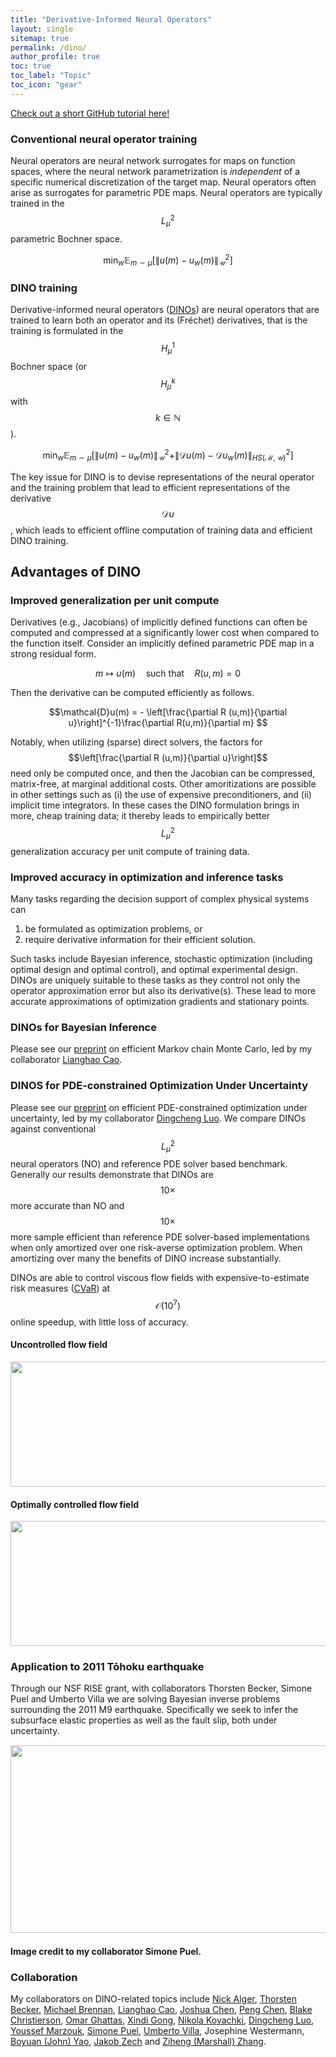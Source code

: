 ```yaml
---
title: "Derivative-Informed Neural Operators"
layout: single
sitemap: true
permalink: /dino/
author_profile: true
toc: true
toc_label: "Topic"
toc_icon: "gear"
---
```


<p style="text-align: justify">

</p>

[Check out a short GitHub tutorial here!](https://github.com/dinoSciML/dino_tutorial)

### Conventional neural operator training
Neural operators are neural network surrogates for maps on function spaces, where the neural network parametrization is *independent* of a specific numerical discretization of the target map. Neural operators often arise as surrogates for parametric PDE maps. Neural operators are typically trained in the $$L^2_\mu$$ parametric Bochner space.

$$\min_w \mathbb{E}_{m \sim \mu}\left[\|u(m) - u_w(m)\|^2_{\mathcal{U}} \right]$$


### DINO training
Derivative-informed neural operators ([DINOs](https://www.sciencedirect.com/science/article/pii/S0021999123006502)) are neural operators that are trained to learn both an operator and its (Fréchet) derivatives, that is the training is formulated in the  $$H^1_\mu$$ Bochner space (or $$H^k_\mu$$ with $$k\in \mathbb{N}$$).


$$\min_w \mathbb{E}_{m \sim \mu}\left[\|u(m) - u_w(m)\|^2_{\mathcal{U}} + \|\mathcal{D}u(m) - \mathcal{D}u_w(m)\|^2_{HS(\mathcal{M},\mathcal{U})} \right]$$

The key issue for DINO is to devise representations of the neural operator and the training problem that lead to efficient representations of the derivative $$\mathcal{D}u$$, which leads to efficient offline computation of training data and efficient DINO training. 

## Advantages of DINO


### Improved generalization per unit compute

Derivatives (e.g., Jacobians) of implicitly defined functions can often be computed and compressed at a significantly lower cost when compared to the function itself. Consider an implicitly defined parametric PDE map in a strong residual form.

$$ m \mapsto u(m) \quad \text{such that} \quad R(u,m) = 0 $$

Then the derivative can be computed efficiently as follows.

$$\mathcal{D}u(m) = - \left[\frac{\partial R (u,m)}{\partial u}\right]^{-1}\frac{\partial R(u,m)}{\partial m} $$

Notably, when utilizing (sparse) direct solvers, the factors for $$\left[\frac{\partial R (u,m)}{\partial u}\right]$$ need only be computed once, and then the Jacobian can be compressed, matrix-free, at marginal additional costs. Other amoritizations are possible in other settings such as (i) the use of expensive preconditioners, and (ii) implicit time integrators. In these cases the DINO formulation brings in more, cheap training data; it thereby leads to empirically better $$L^2_\mu$$ generalization accuracy per unit compute of training data. 

### Improved accuracy in optimization and inference tasks

Many tasks regarding the decision support of complex physical systems can
1. be formulated as optimization problems, or 
2. require derivative information for their efficient solution. 

Such tasks include Bayesian inference, stochastic optimization (including optimal design and optimal control), and optimal experimental design. DINOs are uniquely suitable to these tasks as they control not only the operator approximation error but also its derivative(s). These lead to more accurate approximations of optimization gradients and stationary points.


### DINOs for Bayesian Inference

Please see our [preprint](https://arxiv.org/abs/2403.08220) on efficient Markov chain Monte Carlo, led by my collaborator [Lianghao Cao](https://www.lianghaocao.com/home).


### DINOS for PDE-constrained Optimization Under Uncertainty

Please see our [preprint](https://arxiv.org/abs/2305.20053) on efficient PDE-constrained optimization under uncertainty, led by my collaborator [Dingcheng Luo](https://oden.utexas.edu/people/directory/Dingcheng-Luo/). We compare DINOs against conventional $$L^2_\mu$$ neural operators (NO) and reference PDE solver based benchmark. Generally our results demonstrate that DINOs are $$10\times$$ more accurate than NO and $$10 \times$$ more sample efficient than reference PDE solver-based implementations when only amortized over one risk-averse optimization problem. When amortizing over many the benefits of DINO increase substantially. 


DINOs are able to control viscous flow fields with expensive-to-estimate risk measures ([CVaR](https://en.wikipedia.org/wiki/Expected_shortfall)) at $$\mathcal{O}(10^7)$$ online speedup, with little loss of accuracy. 

#### Uncontrolled flow field
<img src="/assets/images/v_uncontrolled_2.png" width="800" height="200" alt="" align="center" style="margin-bottom:0px;margin-top:0px;margin-left:auto;margin-right:auto;padding-left:auto;padding-right:auto;" />

#### Optimally controlled flow field
<img src="/assets/images/v_controlled_2.png" width="800" height="200" alt="" align="center" style="margin-bottom:0px;margin-top:0px;margin-left:auto;margin-right:auto;padding-left:auto;padding-right:auto;" />



### Application to 2011 Tōhoku earthquake

Through our NSF RISE grant, with collaborators Thorsten Becker, Simone Puel and Umberto Villa we are solving Bayesian inverse problems surrounding the 2011 M9 earthquake. Specifically we seek to infer the subsurface elastic properties as well as the fault slip, both under uncertainty.


<img src="/assets/images/3D_mesh_Japan_1.png" width="800" height="300" alt="" align="center" style="margin-bottom:1px;margin-top:1px;margin-left:auto;margin-right:auto;padding-left:auto;padding-right:auto;" />

#### Image credit to my collaborator Simone Puel.


### Collaboration

My collaborators on DINO-related topics include [Nick Alger](https://oden.utexas.edu/people/directory/Nick-Alger/), [Thorsten Becker](https://www-udc.ig.utexas.edu/external/becker/), [Michael Brennan](https://michaelcbrennan.com/), [Lianghao Cao](https://www.lianghaocao.com/home), [Joshua Chen](https://oden.utexas.edu/people/directory/Joshua-Chen/), [Peng Chen](https://faculty.cc.gatech.edu/~pchen402/), [Blake Christierson](https://oden.utexas.edu/people/directory/Blake-Christierson/), [Omar Ghattas](https://users.oden.utexas.edu/~omar/), [Xindi Gong](https://oden.utexas.edu/people/directory/Xindi-Gong/), [Nikola Kovachki](https://kovachki.github.io/), [Dingcheng Luo](https://oden.utexas.edu/people/directory/Dingcheng-Luo/), [Youssef Marzouk](https://aeroastro.mit.edu/people/youssef-m-marzouk/), [Simone Puel](https://www.linkedin.com/in/simonepuel/?locale=en_US), [Umberto Villa](https://uvilla.github.io/), Josephine Westermann, [Boyuan (John) Yao](https://oden.utexas.edu/people/directory/Boyuan-(John)-Yao/), [Jakob Zech](https://jakobzech.com/) and [Ziheng (Marshall) Zhang](https://oden.utexas.edu/people/directory/Ziheng-Zhang/). 


